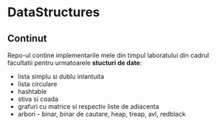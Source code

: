 # DataStructures

## Continut

Repo-ul contine implementarile mele din timpul laboratului din cadrul facultatii pentru
urmatoarele **stucturi de date**:

* lista simplu si dublu inlantuita
* lista circulare
* hashtable
* stiva si coada
* grafuri cu matrice si respectiv liste de adiacenta
* arbori - binar, binar de cautare, heap, treap, avl, redblack
